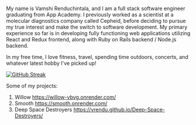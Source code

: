 

<!--
**Vrendu/Vrendu** is a ✨ _special_ ✨ repository because its `README.md` (this file) appears on your GitHub profile.

Here are some ideas to get you started:

- 🔭 I’m currently working on ...
- 🌱 I’m currently learning ...
- 👯 I’m looking to collaborate on ...
- 🤔 I’m looking for help with ...
- 💬 Ask me about ...
- 📫 How to reach me: ...
- 😄 Pronouns: ...
- ⚡ Fun fact: ...
-->
My name is Vamshi Renduchintala, and I am a full stack software engineer graduating from App Academy. I previously worked as a scientist at a molecular diagnostics company called Cepheid, before deciding to pursue my true interest and make the switch to software development. My primary experience so far is in developing fully functioning web applications utilizing React and Redux frontend, along with Ruby on Rails backend / Node.js backend. 

In my free time, I love fitness, travel, spending time outdoors, concerts, and whatever latest hobby I've picked up!

[![GitHub Streak](https://streak-stats.demolab.com?user=Vrendu&theme=tokyonight-duo&hide_border=true)](https://git.io/streak-stats)


Some of my projects: 

1) Willow https://willow-vbvg.onrender.com/
2) Smooth  https://smooth.onrender.com/
3) Deep Space Destroyers https://vrendu.github.io/Deep-Space-Destroyers/
